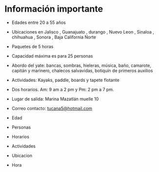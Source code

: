 # Información importante

- Edades entre 20 a 55 años
- Ubicaciones en Jalisco  , Guanajuato , durango , Nuevo  Leon , Sinaloa , chihuahua , Sonora , Baja California Norte
- Paquetes de 5 horas
- Capacidad máxima es para 25 personas
- Abordo del yate: bancas, sombras, hieleras, música, baño, camarote, capitán y marinero, chalecos salvavidas, botiquín de primeros auxilios
- Actividades: Kayaks, paddle, boards y tapete flotante
- Dos horarios. Am: 9 am a 2 pm y Pm: 2 pm a 7 pm.
- Lugar de salida: Marina Mazatlán muelle 10
- Correo contacto: tucana5@hotmail.com 

- Edad
- Personas
- Horarios
- Actividades
- Ubicacion
- Hora